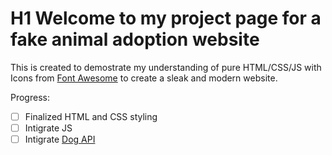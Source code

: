 # H1 Welcome to my project page for a fake animal adoption website

This is created to demostrate my understanding of pure HTML/CSS/JS with Icons from [Font Awesome](https://fontawesome.com/) to create a sleak and modern website.

Progress:
- [ ] Finalized HTML and CSS styling
- [ ] Intigrate JS
- [ ] Intigrate [Dog API](https://dog.ceo/dog-api/)
